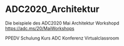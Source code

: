# ADC2020_Architektur
Die beispiele des ADC2020 Mai Architektur Workshopd https://adc.ms/20/MaiWorkshops

PPEDV Schulung Kurs ADC Konferenz Virtualclassroom 
